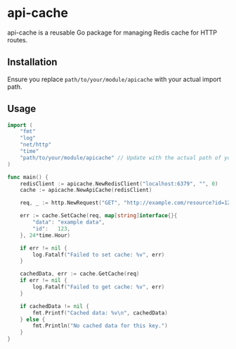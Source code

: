# api-cache

api-cache is a reusable Go package for managing Redis cache for HTTP routes.

## Installation

Ensure you replace `path/to/your/module/apicache` with your actual import path.

## Usage

```go
import (
    "fmt"
    "log"
    "net/http"
    "time"
    "path/to/your/module/apicache" // Update with the actual path of your module
)

func main() {
    redisClient := apicache.NewRedisClient("localhost:6379", "", 0)
    cache := apicache.NewApiCache(redisClient)

    req, _ := http.NewRequest("GET", "http://example.com/resource?id=123", nil)

    err := cache.SetCache(req, map[string]interface{}{
        "data": "example data",
        "id":   123,
    }, 24*time.Hour)

    if err != nil {
        log.Fatalf("Failed to set cache: %v", err)
    }

    cachedData, err := cache.GetCache(req)
    if err != nil {
        log.Fatalf("Failed to get cache: %v", err)
    }

    if cachedData != nil {
        fmt.Printf("Cached data: %v\n", cachedData)
    } else {
        fmt.Println("No cached data for this key.")
    }
}

```